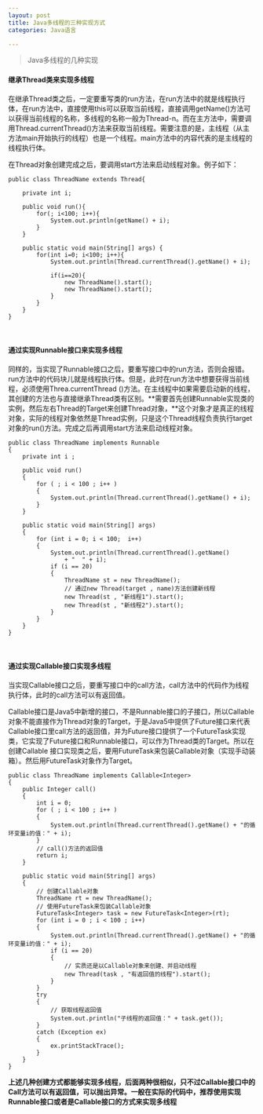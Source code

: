 ```yaml
---
layout: post
title: Java多线程的三种实现方式
categories: Java语言

---
```


>Java多线程的几种实现


#### 继承Thread类来实现多线程

在继承Thread类之后，一定要重写类的run方法，在run方法中的就是线程执行体，在run方法中，直接使用this可以获取当前线程，直接调用getName()方法可以获得当前线程的名称，多线程的名称一般为Thread-n。而在主方法中，需要调用Thread.currentThread()方法来获取当前线程。需要注意的是，主线程（从主方法main开始执行的线程）也是一个线程。main方法中的内容代表的是主线程的线程执行体。

在Thread对象创建完成之后，要调用start方法来启动线程对象。例子如下：

```
public class ThreadName extends Thread{

	private int i;
	
	public void run(){
		for(; i<100; i++){
			System.out.println(getName() + i);
		}
	}
	
	public static void main(String[] args) {
		for(int i=0; i<100; i++){
			System.out.println(Thread.currentThread().getName() + i);
			
			if(i==20){
				new ThreadName().start();
				new ThreadName().start();
			}
		}
	}
}

```

<br/>

#### 通过实现Runnable接口来实现多线程

同样的，当实现了Runnable接口之后，要重写接口中的run方法，否则会报错。run方法中的代码块儿就是线程执行体。但是，此时在run方法中想要获得当前线程，必须使用Threa.currentThread ()方法。在主线程中如果需要启动新的线程，其创建的方法也与直接继承Thread类有区别。**需要首先创建Runnable实现类的实例，然后左右Thread的Target来创建Thread对象，**这个对象才是真正的线程对象，实际的线程对象依然是Thread实例，只是这个Thread线程负责执行target对象的run()方法。完成之后再调用start方法来启动线程对象。

```
public class ThreadName implements Runnable  
{  
    private int i ;  
  
    public void run()  
    {  
        for ( ; i < 100 ; i++ )  
        {  
            System.out.println(Thread.currentThread().getName() + i);  
        }  
    }  
          
    public static void main(String[] args)   
    {  
        for (int i = 0; i < 100;  i++)  
        {  
            System.out.println(Thread.currentThread().getName()  
                + "  " + i);  
            if (i == 20)  
            {  
                ThreadName st = new ThreadName();     
                // 通过new Thread(target , name)方法创建新线程  
                new Thread(st , "新线程1").start();  
                new Thread(st , "新线程2").start();  
            }  
        }  
    }  
}  
```

<br/>

#### 通过实现Callable接口实现多线程

当实现Callable接口之后，要重写接口中的call方法，call方法中的代码作为线程执行体，此时的call方法可以有返回值。

Callable接口是Java5中新增的接口，不是Runnable接口的子接口，所以Callable对象不能直接作为Thread对象的Target，于是Java5中提供了Future接口来代表Callable接口里call方法的返回值，并为Future接口提供了一个FutureTask实现类，它实现了Future接口和Runnable接口，可以作为Thread类的Target。所以在创建Callable
接口实现类之后，要用FutureTask来包装Callable对象（实现手动装箱）。然后用FutureTask对象作为Target。

```
public class ThreadName implements Callable<Integer>  
{  
    public Integer call()  
    {  
        int i = 0;  
        for ( ; i < 100 ; i++ )  
        {  
            System.out.println(Thread.currentThread().getName() + "的循环变量i的值：" + i);  
        }  
        // call()方法的返回值  
        return i;  
    }  
  
    public static void main(String[] args)   
    {  
        // 创建Callable对象  
        ThreadName rt = new ThreadName();  
        // 使用FutureTask来包装Callable对象  
        FutureTask<Integer> task = new FutureTask<Integer>(rt);  
        for (int i = 0 ; i < 100 ; i++)  
        {  
            System.out.println(Thread.currentThread().getName() + "的循环变量i的值：" + i);  
            if (i == 20)  
            {  
                // 实质还是以Callable对象来创建、并启动线程  
                new Thread(task , "有返回值的线程").start();  
            }  
        }  
        try  
        {  
            // 获取线程返回值  
            System.out.println("子线程的返回值：" + task.get());  
        }  
        catch (Exception ex)  
        {  
            ex.printStackTrace();  
        }  
    }  
}  
```

**上述几种创建方式都能够实现多线程，后面两种很相似，只不过Callable接口中的Call方法可以有返回值，可以抛出异常。一般在实际的代码中，推荐使用实现Runnable接口或者是Callable接口的方式来实现多线程**
